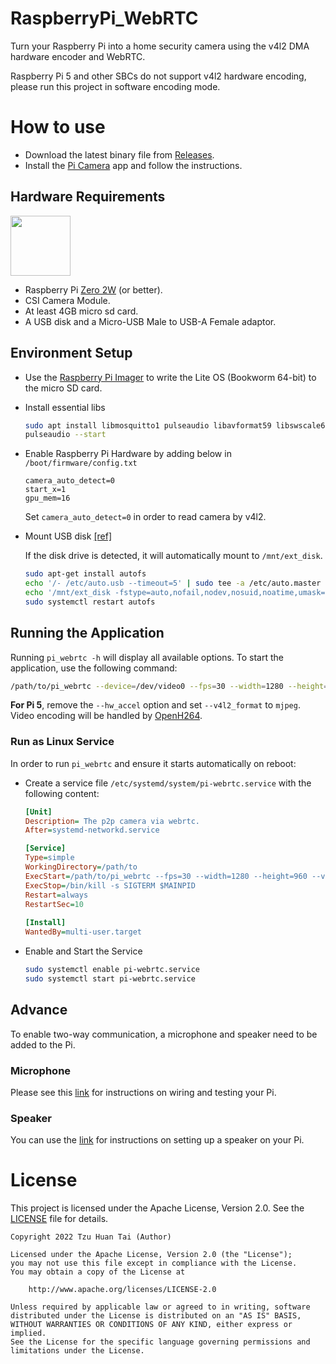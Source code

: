 ﻿# RaspberryPi_WebRTC
 
Turn your Raspberry Pi into a home security camera using the v4l2 DMA hardware encoder and WebRTC.

Raspberry Pi 5 and other SBCs do not support v4l2 hardware encoding, please run this project in software encoding mode.

# How to use

* Download the latest binary file from [Releases](https://github.com/TzuHuanTai/RaspberryPi_WebRTC/releases).
* Install the [Pi Camera](https://github.com/TzuHuanTai/Pi-Camera) app and follow the instructions.

## Hardware Requirements

<img src="https://assets.raspberrypi.com/static/51035ec4c2f8f630b3d26c32e90c93f1/2b8d7/zero2-hero.webp" height="96">

* Raspberry Pi [Zero 2W](https://www.raspberrypi.com/products/raspberry-pi-zero-2-w/) (or better).
* CSI Camera Module.
* At least 4GB micro sd card.
* A USB disk and a Micro-USB Male to USB-A Female adaptor.

## Environment Setup

* Use the [Raspberry Pi Imager](https://www.raspberrypi.com/software/) to write the Lite OS (Bookworm 64-bit) to the micro SD card.
* Install essential libs
    ```bash
    sudo apt install libmosquitto1 pulseaudio libavformat59 libswscale6
    pulseaudio --start
    ```

* Enable Raspberry Pi Hardware by adding below in `/boot/firmware/config.txt`
    ```text
    camera_auto_detect=0
    start_x=1
    gpu_mem=16
    ```
    Set `camera_auto_detect=0` in order to read camera by v4l2.

* Mount USB disk [[ref]](https://wiki.gentoo.org/wiki/AutoFS)

    If the disk drive is detected, it will automatically mount to `/mnt/ext_disk`.
    ```bash
    sudo apt-get install autofs
    echo '/- /etc/auto.usb --timeout=5' | sudo tee -a /etc/auto.master > /dev/null
    echo '/mnt/ext_disk -fstype=auto,nofail,nodev,nosuid,noatime,umask=000 :/dev/sda1' | sudo tee -a /etc/auto.usb > /dev/null
    sudo systemctl restart autofs
    ```

## Running the Application

Running `pi_webrtc -h` will display all available options. To start the application, use the following command:

```bash
/path/to/pi_webrtc --device=/dev/video0 --fps=30 --width=1280 --height=960 --v4l2_format=h264 --hw_accel --mqtt_host=example.s1.eu.hivemq.cloud --mqtt_port=8883 --mqtt_username=hakunamatata --mqtt_password=Wonderful --uid=home-pi-zero2w --record_path=/mnt/ext_disk/video/
```
**For Pi 5**, remove the `--hw_accel` option and set `--v4l2_format` to `mjpeg`. Video encoding will be handled by [OpenH264](https://github.com/cisco/openh264).

### Run as Linux Service

In order to run `pi_webrtc` and ensure it starts automatically on reboot:
* Create a service file `/etc/systemd/system/pi-webrtc.service` with the following content:
    ```ini
    [Unit]
    Description= The p2p camera via webrtc.
    After=systemd-networkd.service

    [Service]
    Type=simple
    WorkingDirectory=/path/to
    ExecStart=/path/to/pi_webrtc --fps=30 --width=1280 --height=960 --v4l2_format=h264 --hw_accel --mqtt_host=example.s1.eu.hivemq.cloud --mqtt_port=8883 --mqtt_username=hakunamatata --mqtt_password=wonderful --record_path=/mnt/ext_disk/video/
    ExecStop=/bin/kill -s SIGTERM $MAINPID
    Restart=always
    RestartSec=10
      
    [Install]
    WantedBy=multi-user.target
    ```
* Enable and Start the Service
    ```bash
    sudo systemctl enable pi-webrtc.service
    sudo systemctl start pi-webrtc.service
    ```

## Advance

To enable two-way communication, a microphone and speaker need to be added to the Pi.

### Microphone

Please see this [link](https://learn.adafruit.com/adafruit-i2s-mems-microphone-breakout/raspberry-pi-wiring-test) for instructions on wiring and testing your Pi.

### Speaker

You can use the [link](https://learn.adafruit.com/adafruit-max98357-i2s-class-d-mono-amp/raspberry-pi-wiring) for instructions on setting up a speaker on your Pi.

# License

This project is licensed under the Apache License, Version 2.0. See the [LICENSE](LICENSE) file for details.

```
Copyright 2022 Tzu Huan Tai (Author)

Licensed under the Apache License, Version 2.0 (the "License");
you may not use this file except in compliance with the License.
You may obtain a copy of the License at

    http://www.apache.org/licenses/LICENSE-2.0

Unless required by applicable law or agreed to in writing, software
distributed under the License is distributed on an "AS IS" BASIS,
WITHOUT WARRANTIES OR CONDITIONS OF ANY KIND, either express or implied.
See the License for the specific language governing permissions and
limitations under the License.
```
